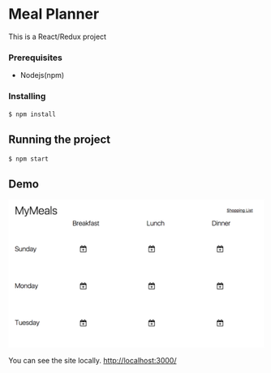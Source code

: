 # Meal Planner
This is a React/Redux project


### Prerequisites

- Nodejs(npm)

### Installing

```bash
$ npm install 
```

## Running the project

```bash 
$ npm start
```

## Demo

![demo.com](https://github.com/miri4ech/pj-meal-planner/blob/demo/demo.gif)

You can see the site locally. [http://localhost:3000/](http://localhost:3000/)  